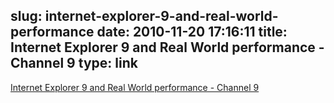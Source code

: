 slug: internet-explorer-9-and-real-world-performance
date: 2010-11-20 17:16:11
title: Internet Explorer 9 and Real World performance - Channel 9
type: link
---

[Internet Explorer 9 and Real World performance - Channel 9](http://channel9.msdn.com/posts/Internet-Explorer-9-and-Real-World-performance)
